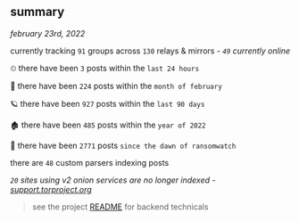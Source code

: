 
## summary
_february 23rd, 2022_

currently tracking `91` groups across `130` relays & mirrors - _`49` currently online_

⏲ there have been `3` posts within the `last 24 hours`

🦈 there have been `224` posts within the `month of february`

🪐 there have been `927` posts within the `last 90 days`

🏚 there have been `485` posts within the `year of 2022`

🦕 there have been `2771` posts `since the dawn of ransomwatch`

there are `48` custom parsers indexing posts

_`20` sites using v2 onion services are no longer indexed - [support.torproject.org](https://support.torproject.org/onionservices/v2-deprecation/)_

> see the project [README](https://github.com/thetanz/ransomwatch#ransomwatch--) for backend technicals
